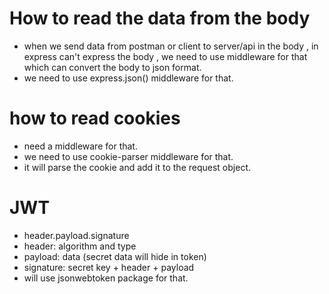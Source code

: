# How to read the data from the body
- when we send data from postman or client to server/api in the body , in express can't express the body , we need to use middleware for that which can convert the body to json format.
- we need to use express.json() middleware for that.

# how to read cookies 
- need a middleware for that.
- we need to use cookie-parser middleware for that.
- it will parse the cookie and add it to the request object.

# JWT
- header.payload.signature
- header: algorithm and type
- payload: data (secret data will hide in token)
- signature: secret key + header + payload
- will use jsonwebtoken package for that.